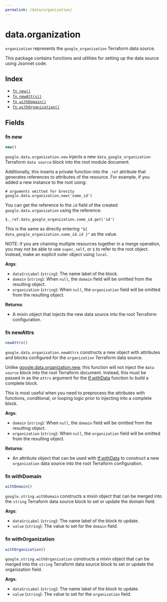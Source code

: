 ```yaml
---
permalink: /data/organization/
---
```


# data.organization

`organization` represents the `google_organization` Terraform data source.



This package contains functions and utilities for setting up the data source using Jsonnet code.


## Index

* [`fn new()`](#fn-new)
* [`fn newAttrs()`](#fn-newattrs)
* [`fn withDomain()`](#fn-withdomain)
* [`fn withOrganization()`](#fn-withorganization)

## Fields

### fn new

```ts
new()
```


`google.data.organization.new` injects a new `data_google_organization` Terraform `data source`
block into the root module document.

Additionally, this inserts a private function into the `_ref` attribute that generates references to attributes of the
resource. For example, if you added a new instance to the root using:

    # arguments omitted for brevity
    google.data.organization.new('some_id')

You can get the reference to the `id` field of the created `google.data.organization` using the reference:

    $._ref.data_google_organization.some_id.get('id')

This is the same as directly entering `"${ data_google_organization.some_id.id }"` as the value.

NOTE: if you are chaining multiple resources together in a merge operation, you may not be able to use `super`, `self`,
or `$` to refer to the root object. Instead, make an explicit outer object using `local`.

**Args**:
  - `dataSrcLabel` (`string`): The name label of the block.
  - `domain` (`string`):  When `null`, the `domain` field will be omitted from the resulting object.
  - `organization` (`string`):  When `null`, the `organization` field will be omitted from the resulting object.

**Returns**:
- A mixin object that injects the new data source into the root Terraform configuration.


### fn newAttrs

```ts
newAttrs()
```


`google.data.organization.newAttrs` constructs a new object with attributes and blocks configured for the `organization`
Terraform data source.

Unlike [google.data.organization.new](#fn-organizationnew), this function will not inject the `data source`
block into the root Terraform document. Instead, this must be passed in as the `attrs` argument for the
[tf.withData](https://github.com/tf-libsonnet/core/tree/main/docs#fn-withdata) function to build a complete block.

This is most useful when you need to preprocess the attributes with functions, conditional, or looping logic prior to
injecting into a complete block.

**Args**:
  - `domain` (`string`):  When `null`, the `domain` field will be omitted from the resulting object.
  - `organization` (`string`):  When `null`, the `organization` field will be omitted from the resulting object.

**Returns**:
  - An attribute object that can be used with [tf.withData](https://github.com/tf-libsonnet/core/tree/main/docs#fn-withdata) to construct a new `organization` data source into the root Terraform configuration.


### fn withDomain

```ts
withDomain()
```

`google.string.withDomain` constructs a mixin object that can be merged into the `string`
Terraform data source block to set or update the domain field.



**Args**:
  - `dataSrcLabel` (`string`): The name label of the block to update.
  - `value` (`string`): The value to set for the `domain` field.


### fn withOrganization

```ts
withOrganization()
```

`google.string.withOrganization` constructs a mixin object that can be merged into the `string`
Terraform data source block to set or update the organization field.



**Args**:
  - `dataSrcLabel` (`string`): The name label of the block to update.
  - `value` (`string`): The value to set for the `organization` field.
